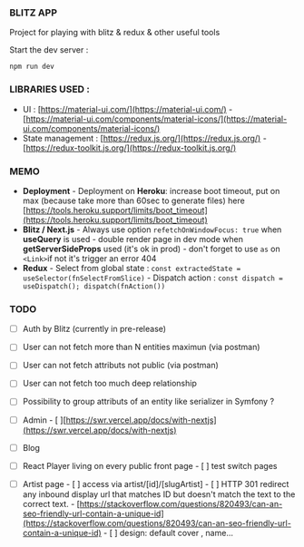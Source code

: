 ### BLITZ APP

Project for playing with blitz & redux & other useful tools

Start the dev server :

    npm run dev

### LIBRARIES USED :

- UI : [https://material-ui.com/](https://material-ui.com/) - [https://material-ui.com/components/material-icons/](https://material-ui.com/components/material-icons/)
- State management : [https://redux.js.org/](https://redux.js.org/) - [https://redux-toolkit.js.org/](https://redux-toolkit.js.org/)

### MEMO

- **Deployment** - Deployment on **Heroku**: increase boot timeout, put on max (because take more than 60sec to generate files) here [https://tools.heroku.support/limits/boot_timeout](https://tools.heroku.support/limits/boot_timeout)
- **Blitz / Next.js** - Always use option `refetchOnWindowFocus: true` when **useQuery** is used - double render page in dev mode when **getServerSideProps** used (it's ok in prod) - don't forget to use `as` on `<Link>`if not it's trigger an error 404
- **Redux** - Select from global state : `const extractedState = useSelector(fnSelectFromSlice)` - Dispatch action : `const dispatch = useDispatch(); dispatch(fnAction())`

### TODO

- [ ] Auth by Blitz (currently in pre-release)

- [ ] User can not fetch more than N entities maximun (via postman)

- [ ] User can not fetch attributs not public (via postman)

- [ ] User can not fetch too much deep relationship

- [ ] Possibility to group attributs of an entity like serializer in Symfony ?

- [ ] Admin - [ ][https://swr.vercel.app/docs/with-nextjs](https://swr.vercel.app/docs/with-nextjs)

- [ ] Blog

- [ ] React Player living on every public front page - [ ] test switch pages

- [ ] Artist page - [ ] access via artist/[id]/[slugArtist] - [ ] HTTP 301 redirect any inbound display url that matches ID but doesn't match the text to the correct text. - [https://stackoverflow.com/questions/820493/can-an-seo-friendly-url-contain-a-unique-id](https://stackoverflow.com/questions/820493/can-an-seo-friendly-url-contain-a-unique-id) - [ ] design: default cover , name...
